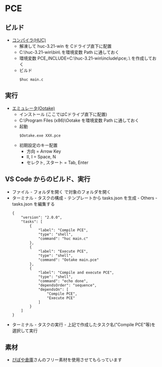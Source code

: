 # PCE

## ビルド
- [コンパイラ(HUC)](http://www.zeograd.com/huc_download.php)
    - 解凍して huc-3.21-win を Cドライブ直下に配置
    - C:\huc-3.21-win\bin\ を環境変数 Path に通しておく
    - 環境変数 PCE_INCLUDE=C:\huc-3.21-win\include\pce;.\ を作成しておく
    - ビルド
        ~~~
        $huc main.c
        ~~~

## 実行
- [エミュレータ(Ootake)](https://www.ouma.jp/ootake/)
    - インストール (ここではCドライブ直下に配置)
    - C:\Program Files (x86)\Ootake を環境変数 Path に通しておく
    - 起動
        ~~~
        $Ootake.exe XXX.pce
        ~~~
    - 初期設定のキー配置
        - 方向 = Arrow Key
        - II, I = Space, N
        - セレクト, スタート = Tab, Enter

## VS Code からのビルド、実行
 - ファイル - フォルダを開く で対象のフォルダを開く
 - ターミナル - タスクの構成 - テンプレートから tasks.json を生成 - Others - tasks.json を編集する
    ~~~
    {
        "version": "2.0.0",
        "tasks": [
            {
                "label": "Compile PCE",
                "type": "shell",
                "command": "huc main.c"
            },
            {
                "label": "Execute PCE",
                "type": "shell",
                "command": "Ootake main.pce"
            },
            {
                "label": "Compile and execute PCE",
                "type": "shell",
                "command": "echo done",
                "dependsOrder": "sequence",
                "dependsOn": [
                    "Compile PCE",
                    "Execute PCE"
                ]
            }
        ]
    }
    ~~~
 - ターミナル - タスクの実行 - 上記で作成したタスク名("Compile PCE"等)を選択して実行

## 素材

- [ぴぽや倉庫](https://pipoya.net/sozai/)さんのフリー素材を使用させてもらっています

<!--
## コンバートツール
### [OpenCV](https://sourceforge.net/projects/opencvlibrary/)
 - インストール (ここではCドライブ直下に配置)
 - C:\opencv\build\x64\vc15\bin を環境変数 Path に通しておく
 - Visual Studio 設定
    - 追加のインクルードディレクトリ  C:\opencv\build\include
    - 追加のライブラリディレクトリ  C:\opencv\build\x64\vc15\lib
-->

<!--
## メモ
### a
 - HuC6280 
    - 6502互換
    - 64K バンク切替えで 2M
    - 6チャンネル PSG
 - Huc6270
    - VDC (Video Display Controller)
    - BG. スプライト
    - 64K VRAM (16ビットデータバス)
 - Huc6260
    - VCE (Video Color Encoder)

### 画面
 - 表示モード(初期設定の場合)
    - 表示範囲 256 x 224 (32 x 28セル)
    - BG 512 x 256 (64 x 32セル)
 - パレット
    - 16 色 == (背景or透明)色 + 15色
    - BG 16 パレット
    - スプライト 16 パレット
 - カラー
    - 16 ビットの下位 9 ビット使用、各色 3 ビット
    - 0bGGGRRRBBB
    - 8 x 8 x 8 == 512 色

### VRAM
 - 0x0000 - 0x07ff BAT (Background Attribute Table)
 - 0x0800 - 0x0fff 未使用
 - 0x1000 - 0x4fff load_background
 - 0x5000 - 0x7eff 未使用
 - 0x7f00 - 0x7fff SATB (Sprite Attribute Table)

### スプライト
 - 64 枚
 - サイズ
    - 16x16, 16x32, 16x64, 32x16, 32x32, 32x64
-->
